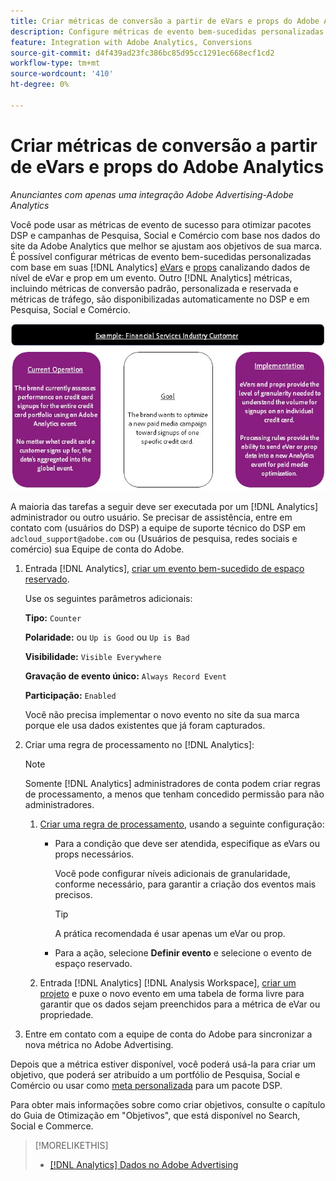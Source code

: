 ```yaml
---
title: Criar métricas de conversão a partir de eVars e props do Adobe Analytics
description: Configure métricas de evento bem-sucedidas personalizadas usando dados de nível de eVar e prop.
feature: Integration with Adobe Analytics, Conversions
source-git-commit: d4f439ad23fc386bc85d95cc1291ec668ecf1cd2
workflow-type: tm+mt
source-wordcount: '410'
ht-degree: 0%

---
```


# Criar métricas de conversão a partir de eVars e props do Adobe Analytics

*Anunciantes com apenas uma integração Adobe Advertising-Adobe Analytics*

Você pode usar as métricas de evento de sucesso para otimizar pacotes DSP e campanhas de Pesquisa, Social e Comércio com base nos dados do site da Adobe Analytics que melhor se ajustam aos objetivos de sua marca. É possível configurar métricas de evento bem-sucedidas personalizadas com base em suas [!DNL Analytics] [eVars](https://experienceleague.adobe.com/docs/analytics/components/dimensions/evar.html) e [props](https://experienceleague.adobe.com/docs/analytics/components/dimensions/prop.html) canalizando dados de nível de eVar e prop em um evento. Outro [!DNL Analytics] métricas, incluindo métricas de conversão padrão, personalizada e reservada e métricas de tráfego, são disponibilizadas automaticamente no DSP e em Pesquisa, Social e Comércio.

![Exemplo de uso](/help/integrations/assets/a4adc-conversion-evar-example.jpg "Exemplo de uso")

A maioria das tarefas a seguir deve ser executada por um [!DNL Analytics] administrador ou outro usuário. Se precisar de assistência, entre em contato com (usuários do DSP) a equipe de suporte técnico do DSP em `adcloud_support@adobe.com` ou (Usuários de pesquisa, redes sociais e comércio) sua Equipe de conta do Adobe.

1. Entrada [!DNL Analytics], [criar um evento bem-sucedido de espaço reservado](https://experienceleague.adobe.com/docs/analytics/admin/admin-tools/manage-report-suites/edit-report-suite/conversion-variables/success-events/success-event.html?lang=en).

   Use os seguintes parâmetros adicionais:

   **Tipo:** `Counter`

   **Polaridade:**  ou `Up is Good` ou `Up is Bad`

   **Visibilidade:** `Visible Everywhere`

   **Gravação de evento único:** `Always Record Event`

   **Participação:** `Enabled`

   Você não precisa implementar o novo evento no site da sua marca porque ele usa dados existentes que já foram capturados.

1. Criar uma regra de processamento no [!DNL Analytics]:

   >[!NOTE]
   >
   >Somente [!DNL Analytics] administradores de conta podem criar regras de processamento, a menos que tenham concedido permissão para não administradores.

   1. [Criar uma regra de processamento](https://experienceleague.adobe.com/docs/analytics/admin/admin-tools/manage-report-suites/edit-report-suite/report-suite-general/c-processing-rules/c-processing-rules-configuration/t-processing-rules.html?lang=en), usando a seguinte configuração:

      * Para a condição que deve ser atendida, especifique as eVars ou props necessários.

        Você pode configurar níveis adicionais de granularidade, conforme necessário, para garantir a criação dos eventos mais precisos.

        >[!TIP]
        >
        >A prática recomendada é usar apenas um eVar ou prop.

      * Para a ação, selecione **Definir evento** e selecione o evento de espaço reservado.

   1. Entrada [!DNL Analytics] [!DNL Analysis Workspace], [criar um projeto](https://experienceleague.adobe.com/docs/analytics/analyze/analysis-workspace/home.html) e puxe o novo evento em uma tabela de forma livre para garantir que os dados sejam preenchidos para a métrica de eVar ou propriedade.

1. Entre em contato com a equipe de conta do Adobe para sincronizar a nova métrica no Adobe Advertising.

Depois que a métrica estiver disponível, você poderá usá-la para criar um objetivo, que poderá ser atribuído a um portfólio de Pesquisa, Social e Comércio ou usar como [meta personalizada](/help/dsp/optimization/custom-goal-about.md) para um pacote DSP.

Para obter mais informações sobre como criar objetivos, consulte o capítulo do Guia de Otimização em &quot;Objetivos&quot;, que está disponível no Search, Social e Commerce.

>[!MORELIKETHIS]
>
>* [[!DNL Analytics] Dados no Adobe Advertising](/help/integrations/analytics/analytics-data-in-advertising.md)
<!--
>* [](/help/search-social-commerce/admin/conversion-metrics/ ????????)
-->